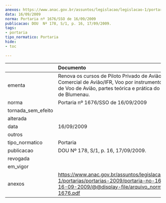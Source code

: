 ```yaml
---
anexos: https://www.anac.gov.br/assuntos/legislacao/legislacao-1/portarias/portarias-2009/portaria-no-1676-sso-de-16-09-2009/@@display-file/arquivo_norma/PA2009-1676.pdf
data: 16/09/2009
norma: Portaria nº 1676/SSO de 16/09/2009
publicacao: DOU  Nº 178, S/1, p. 16, 17/09/2009.
tags:
- portaria
tipo_normatico: Portaria
hide: 
- toc 
 
---
```


|                    | Documento                                                                                                                                                                        |
|:-------------------|:---------------------------------------------------------------------------------------------------------------------------------------------------------------------------------|
| ementa             | Renova os cursos de Piloto Privado de Avião, Piloto Comercial de Avião/IFR, Voo por instrumentos e Instrutor de Voo de Avião, partes teórica e prática do Aeroclube de Blumenau. |
| norma              | Portaria nº 1676/SSO de 16/09/2009                                                                                                                                               |
| tornada_sem_efeito |                                                                                                                                                                                  |
| alterada           |                                                                                                                                                                                  |
| data               | 16/09/2009                                                                                                                                                                       |
| outros             |                                                                                                                                                                                  |
| tipo_normatico     | Portaria                                                                                                                                                                         |
| publicacao         | DOU  Nº 178, S/1, p. 16, 17/09/2009.                                                                                                                                             |
| revogada           |                                                                                                                                                                                  |
| em_vigor           |                                                                                                                                                                                  |
| anexos             | https://www.anac.gov.br/assuntos/legislacao/legislacao-1/portarias/portarias-2009/portaria-no-1676-sso-de-16-09-2009/@@display-file/arquivo_norma/PA2009-1676.pdf                |